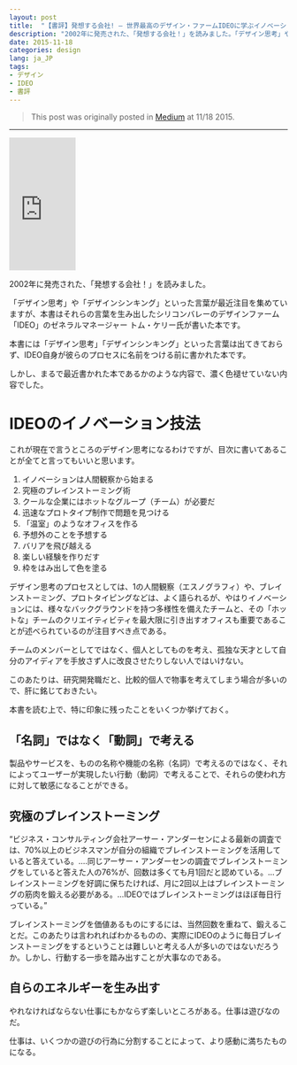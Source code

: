 ```yaml
---
layout: post
title:  "【書評】発想する会社! ― 世界最高のデザイン・ファームIDEOに学ぶイノベーションの技法"
description: "2002年に発売された、「発想する会社！」を読みました。「デザイン思考」や「デザインシンキング」といった言葉が最近注目を集めていますが、本書はそれらの言葉を生み出したシリコンバレーのデザインファーム「IDEO」のゼネラルマネージャー トム・ケリー氏が書いた本です。"
date: 2015-11-18
categories: design
lang: ja_JP
tags:
- デザイン
- IDEO
- 書評
---
```


> This post was originally posted in [Medium](https://medium.com/@masamichiueta/書評-発想する会社-世界最高のデザイン-ファームideoに学ぶイノベーションの技法-6f730b3df9aa#.d0o2g9lup) at 11/18 2015.

---

<iframe src="http://rcm-fe.amazon-adsystem.com/e/cm?lt1=_blank&bc1=000000&IS2=1&bg1=FFFFFF&fc1=000000&lc1=0000FF&t=maasaamiichii-22&o=9&p=8&l=as4&m=amazon&f=ifr&ref=ss_til&asins=415208426X" style="width:120px;height:240px;" scrolling="no" marginwidth="0" marginheight="0" frameborder="0"></iframe>


2002年に発売された、「発想する会社！」を読みました。

「デザイン思考」や「デザインシンキング」といった言葉が最近注目を集めていますが、本書はそれらの言葉を生み出したシリコンバレーのデザインファーム「IDEO」のゼネラルマネージャー トム・ケリー氏が書いた本です。

本書には「デザイン思考」「デザインシンキング」といった言葉は出てきておらず、IDEO自身が彼らのプロセスに名前をつける前に書かれた本です。

しかし、まるで最近書かれた本であるかのような内容で、濃く色褪せていない内容でした。

# IDEOのイノベーション技法

これが現在で言うところのデザイン思考になるわけですが、目次に書いてあることが全てと言ってもいいと思います。

1. イノベーションは人間観察から始まる
2. 究極のブレインストーミング術
3. クールな企業にはホットなグループ（チーム）が必要だ
4. 迅速なプロトタイプ制作で問題を見つける
5. 「温室」のようなオフィスを作る
6. 予想外のことを予想する
7. バリアを飛び越える
8. 楽しい経験を作りだす
9. 枠をはみ出して色を塗る

デザイン思考のプロセスとしては、1の人間観察（エスノグラフィ）や、ブレインストーミング、プロトタイピングなどは、よく語られるが、やはりイノベーションには、様々なバックグラウンドを持つ多様性を備えたチームと、その「ホットな」チームのクリエイティビティを最大限に引き出すオフィスも重要であることが述べられているのが注目すべき点である。

チームのメンバーとしてではなく、個人としてものを考え、孤独な天才として自分のアイディアを手放さず人に改良させたりしない人ではいけない。

このあたりは、研究開発職だと、比較的個人で物事を考えてしまう場合が多いので、肝に銘じておきたい。

本書を読む上で、特に印象に残ったことをいくつか挙げておく。

## 「名詞」ではなく「動詞」で考える
製品やサービスを、ものの名称や機能の名称（名詞）で考えるのではなく、それによってユーザーが実現したい行動（動詞）で考えることで、それらの使われ方に対して敏感になることができる。

## 究極のブレインストーミング
“ビジネス・コンサルティング会社アーサー・アンダーセンによる最新の調査では、70%以上のビジネスマンが自分の組織でブレインストーミングを活用していると答えている。….同じアーサー・アンダーセンの調査でブレインストーミングをしていると答えた人の76%が、回数は多くても月1回だと認めている。…ブレインストーミングを好調に保ちたければ、月に2回以上はブレインストーミングの筋肉を鍛える必要がある。…IDEOではブレインストーミングはほぼ毎日行っている。”

ブレインストーミングを価値あるものにするには、当然回数を重ねて、鍛えることだ。このあたりは言われればわかるものの、実際にIDEOのように毎日ブレインストーミングをするということは難しいと考える人が多いのではないだろうか。しかし、行動する一歩を踏み出すことが大事なのである。

## 自らのエネルギーを生み出す
やれなければならない仕事にもかならず楽しいところがある。仕事は遊びなのだ。

仕事は、いくつかの遊びの行為に分割することによって、より感動に満ちたものになる。
